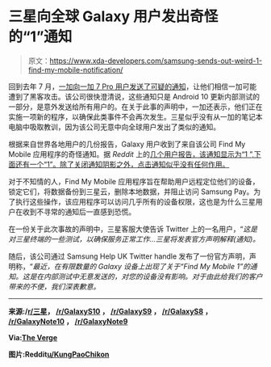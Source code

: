 # 三星向全球 Galaxy 用户发出奇怪的“1”通知

> 原文：<https://www.xda-developers.com/samsung-sends-out-weird-1-find-my-mobile-notification/>

回到去年 7 月，[一加向一加 7 Pro 用户发送了可疑的通知](https://www.xda-developers.com/oneplus-7-pro-push-notifications-accident-android-q/)，让他们相信一加可能遭到了黑客攻击。该公司很快澄清说，这些通知只是 Android 10 更新内部测试的一部分，是意外发送给所有用户的。在关于此事的声明中，一加还表示，他们正在实施一项新的程序，以确保此类事件不会再次发生。三星似乎没有从一加的笔记本电脑中吸取教训，因为该公司无意中向全球用户发出了类似的通知。

根据来自世界各地用户的几份报告，Galaxy 用户收到了来自该公司 Find My Mobile 应用程序的奇怪通知。据 *Reddit* 上的[几个用户报告，该通知显示为“1 ”,下面还有一个“1”。除了关闭通知阴影之外，点击通知似乎没有任何作用。](https://www.reddit.com/r/galaxys10/comments/f6nu24/find_my_mobile_notification/)

对于不知情的人，Find My Mobile 应用程序旨在帮助用户远程定位他们的设备，锁定它们，将数据备份到三星云，删除本地数据，并阻止访问 Samsung Pay。为了执行这些操作，该应用程序可以访问几乎所有的设备权限，这也是为什么三星用户在收到不寻常的通知后一直感到恐慌。

在一份关于此次事故的声明中，三星客服大使告诉 Twitter 上的一名用户，“*这是对三星终端的一些测试，以确保服务正常工作...三星将发表官方声明解释(通知)。*

随后，该公司通过 Samsung Help UK Twitter handle 发布了一份官方声明，声明称，“*最近，在有限数量的 Galaxy 设备上出现了关于“Find My Mobile 1”的通知。这是在内部测试中无意发送的，对您的设备没有影响。对于由此给我们的客户带来的不便，我们深表歉意。*

* * *

**来源:/[r/三星](https://www.reddit.com/r/samsung/comments/f6nrwl/just_got_this_notification_from_find_my_mobile)， [/r/GalaxyS10](https://www.reddit.com/r/galaxys10/comments/f6nu24/find_my_mobile_notification/) ， [/r/GalaxyS9](https://www.reddit.com/r/GalaxyS9/comments/f6o4fv/find_my_mobile_random_notification) ， [/r/GalaxyS8](https://www.reddit.com/r/GalaxyS8/comments/f6o4jz/i_just_got_a_very_strange_notification_that_kind) ， [/r/GalaxyNote10](https://www.reddit.com/r/galaxynote10/comments/f6nwkn/find_my_mobile_just_did_this_wth_i_wasnt_doing) ， [/r/GalaxyNote9](https://www.reddit.com/r/GalaxyNote9/comments/f6odyj/find_my_device_notification_appearing)**

**Via:[The Verge](https://www.theverge.com/2020/2/20/21145130/samsung-find-my-mobile-app-1-notification-galaxy)**

**图片:Reddit[u/KungPaoChikon](https://www.reddit.com/user/KungPaoChikon/)**